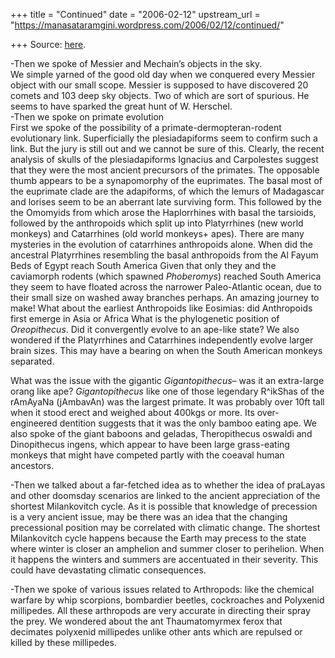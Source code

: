 +++
title = "Continued"
date = "2006-02-12"
upstream_url = "https://manasataramgini.wordpress.com/2006/02/12/continued/"

+++
Source: [here](https://manasataramgini.wordpress.com/2006/02/12/continued/).

-Then we spoke of Messier and Mechain’s objects in the sky.  
We simple yarned of the good old day when we conquered every Messier
object with our small scope. Messier is supposed to have discovered 20
comets and 103 deep sky objects. Two of which are sort of spurious. He
seems to have sparked the great hunt of W. Herschel.  
-Then we spoke on primate evolution  
First we spoke of the possibility of a primate-dermopteran-rodent
evolutionary link. Superficially the plesiadapiforms seem to confirm
such a link. But the jury is still out and we cannot be sure of this.
Clearly, the recent analysis of skulls of the plesiadapiforms Ignacius
and Carpolestes suggest that they were the most ancient precursors of
the primates. The opposable thumb appears to be a synapomorphy of the
euprimates. The basal most of the euprimate clade are the adapiforms, of
which the lemurs of Madagascar and lorises seem to be an aberrant late
surviving form. This followed by the the Omomyids from which arose the
Haplorrhines with basal the tarsioids, followed by the anthropoids which
split up into Platyrrhines (new world monkeys) and Catarrhines (old
world monkeys+ apes). There are many mysteries in the evolution of
catarrhines anthropoids alone. When did the ancestral Platyrrhines
resembling the basal anthropoids from the Al Fayum Beds of Egypt reach
South America Given that only they and the caviamorph rodents (which
spawned *Phoberomys*) reached South America they seem to have floated
across the narrower Paleo-Atlantic ocean, due to their small size on
washed away branches perhaps. An amazing journey to make! What about the
earliest Anthropoids like Eosimias: did Anthropoids first emerge in Asia
or Africa What is the phylogenetic position of *Oreopithecus*. Did it
convergently evolve to an ape-like state? We also wondered if the
Platyrrhines and Catarrhines independently evolve larger brain sizes.
This may have a bearing on when the South American monkeys separated.

What was the issue with the gigantic *Gigantopithecus*– was it an
extra-large orang like ape? *Gigantopithecus* like one of those
legendary R^ikShas of the rAmAyaNa (jAmbavAn) was the largest primate.
It was probably over 10ft tall when it stood erect and weighed about
400kgs or more. Its over-engineered dentition suggests that it was the
only bamboo eating ape. We also spoke of the giant baboons and geladas,
Theropithecus oswaldi and Dinopithecus ingens, which appear to have been
large grass-eating monkeys that might have competed partly with the
coeaval human ancestors.

-Then we talked about a far-fetched idea as to whether the idea of
praLayas and other doomsday scenarios are linked to the ancient
appreciation of the shortest Milankovitch cycle. As it is possible that
knowledge of precession is a very ancient issue, may be there was an
idea that the changing precessional position may be correlated with
climatic change. The shortest Milankovitch cycle happens because the
Earth may precess to the state where winter is closer an amphelion and
summer closer to perihelion. When it happens the winters and summers are
accentuated in their severity. This could have devastating climatic
consequences.

-Then we spoke of various issues related to Arthropods: like the
chemical warfare by whip scorpions, bombardier beetles, cockroaches and
Polyxenid millipedes. All these arthropods are very accurate in
directing their spray the prey. We wondered about the ant Thaumatomyrmex
ferox that decimates polyxenid millipedes unlike other ants which are
repulsed or killed by these millipedes.

